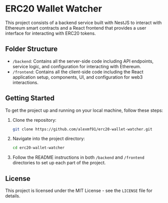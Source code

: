 # ERC20 Wallet Watcher

This project consists of a backend service built with NestJS to interact with Ethereum smart contracts and a React frontend that provides a user interface for interacting with ERC20 tokens.

## Folder Structure

- `/backend`: Contains all the server-side code including API endpoints, service logic, and configuration for interacting with Ethereum.
- `/frontend`: Contains all the client-side code including the React application setup, components, UI, and configuration for web3 interactions.

## Getting Started

To get the project up and running on your local machine, follow these steps:

1. Clone the repository:

    ```bash
    git clone https://github.com/alexmf91/erc20-wallet-watcher.git
    ```

2. Navigate into the project directory:

    ```bash
    cd erc20-wallet-watcher
    ```

3. Follow the README instructions in both `/backend` and `/frontend` directories to set up each part of the project.

## License

This project is licensed under the MIT License - see the `LICENSE` file for details.
